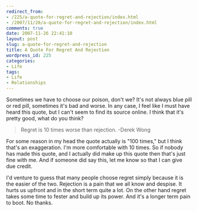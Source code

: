 ```yaml
---
redirect_from:
- /225/a-quote-for-regret-and-rejection/index.html
- /2007/11/26/a-quote-for-regret-and-rejection/index.html
comments: true
date: 2007-11-26 22:41:10
layout: post
slug: a-quote-for-regret-and-rejection
title: A Quote For Regret And Rejection
wordpress_id: 225
categories:
- Life
tags:
- Life
- Relationships
---
```


Sometimes we have to choose our poison, don't we?  It's not always blue pill or red pill, sometimes it's bad and worse.  In any case, I feel like I must have heard this quote, but I can't seem to find its source online.  I think that it's pretty good, what do you think?



> Regret is 10 times worse than rejection.
-Derek Wong



For some reason in my head the quote actually is "100 times," but I think that's an exaggeration.  I'm more comfortable with 10 times.  So if nobody has made this quote, and I actually did make up this quote then that's just fine with me.  And if someone did say this, let me know so that I can give due credit.

I'd venture to guess that many people choose regret simply because it is the easier of the two.  Rejection is a pain that we all know and despise.  It hurts us upfront and in the short term quite a lot.  On the other hand regret takes some time to fester and build up its power.  And it's a longer term pain to boot.  No thanks.
